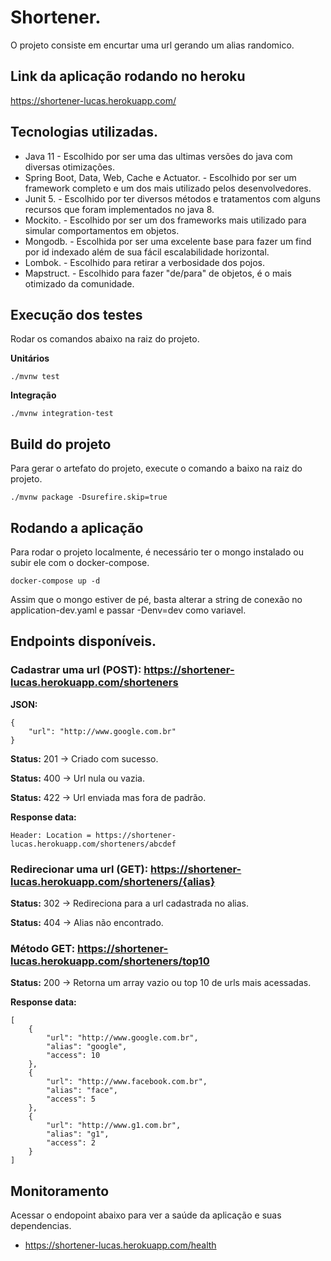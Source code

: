 # Shortener.

O projeto consiste em encurtar uma url gerando um alias randomico.

## Link da aplicação rodando no heroku

https://shortener-lucas.herokuapp.com/

## Tecnologias utilizadas.

- Java 11 - Escolhido por ser uma das ultimas versões do java com diversas otimizações.
- Spring Boot, Data, Web, Cache e Actuator. - Escolhido por ser um framework completo e um dos mais utilizado pelos desenvolvedores.
- Junit 5. - Escolhido por ter diversos métodos e tratamentos com alguns recursos que foram implementados no java 8.
- Mockito. - Escolhido por ser um dos frameworks mais utilizado para simular comportamentos em objetos.
- Mongodb. - Escolhida por ser uma excelente base para fazer um find por id indexado além de sua fácil escalabilidade horizontal.
- Lombok. - Escolhido para retirar a verbosidade dos pojos.
- Mapstruct. - Escolhido para fazer "de/para" de objetos, é o mais otimizado da comunidade.

## Execução dos testes

Rodar os comandos abaixo na raiz do projeto.

**Unitários**  

    ./mvnw test

**Integração** 

    ./mvnw integration-test

## Build do projeto

Para gerar o artefato do projeto, execute o comando a baixo na raiz do projeto.

    ./mvnw package -Dsurefire.skip=true

## Rodando a aplicação
    
Para rodar o projeto localmente, é necessário ter o mongo instalado ou subir ele com o docker-compose.
    
    docker-compose up -d
    
Assim que o mongo estiver de pé, basta alterar a string de conexão no application-dev.yaml e passar -Denv=dev como variavel.
 
## Endpoints disponíveis.

### Cadastrar uma url (POST): https://shortener-lucas.herokuapp.com/shorteners

**JSON:**

```
{
    "url": "http://www.google.com.br"
}
```

**Status:** 201 -> Criado com sucesso.

**Status:** 400 -> Url nula ou vazia.

**Status:** 422 -> Url enviada mas fora de padrão.

**Response data:** 

```
Header: Location = https://shortener-lucas.herokuapp.com/shorteners/abcdef
```

### Redirecionar uma url (GET): https://shortener-lucas.herokuapp.com/shorteners/{alias}

**Status:** 302 -> Redireciona para a url cadastrada no alias.

**Status:** 404 -> Alias não encontrado.


### Método GET: https://shortener-lucas.herokuapp.com/shorteners/top10

**Status:** 200 -> Retorna um array vazio ou top 10 de urls mais acessadas.

**Response data:** 

```
[
    {
        "url": "http://www.google.com.br",
        "alias": "google",
        "access": 10
    },
    {
        "url": "http://www.facebook.com.br",
        "alias": "face",
        "access": 5
    },
    {
        "url": "http://www.g1.com.br",
        "alias": "g1",
        "access": 2
    }
]
```

## Monitoramento

Acessar o endopoint abaixo para ver a saúde da aplicação e suas dependencias.

- https://shortener-lucas.herokuapp.com/health
